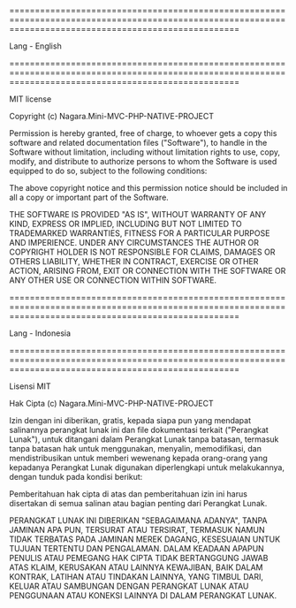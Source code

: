 <!-- LISENCE -->

=========================================================================================================================================================


Lang - English

=========================================================================================================================================================


MIT license

Copyright (c)  Nagara.Mini-MVC-PHP-NATIVE-PROJECT

Permission is hereby granted, free of charge, to whoever gets a copy
this software and related documentation files ("Software"), to handle
in the Software without limitation, including without limitation rights
to use, copy, modify, and distribute to authorize persons to whom the Software is used
equipped to do so, subject to the following conditions:

The above copyright notice and this permission notice should be included in all
a copy or important part of the Software.

THE SOFTWARE IS PROVIDED "AS IS", WITHOUT WARRANTY OF ANY KIND, EXPRESS OR
IMPLIED, INCLUDING BUT NOT LIMITED TO TRADEMARKED WARRANTIES,
FITNESS FOR A PARTICULAR PURPOSE AND IMPERIENCE. UNDER ANY CIRCUMSTANCES
THE AUTHOR OR COPYRIGHT HOLDER IS NOT RESPONSIBLE FOR CLAIMS, DAMAGES OR OTHERS
LIABILITY, WHETHER IN CONTRACT, EXERCISE OR OTHER ACTION, ARISING FROM,
EXIT OR CONNECTION WITH THE SOFTWARE OR ANY OTHER USE OR CONNECTION WITHIN
SOFTWARE.

=========================================================================================================================================================


Lang - Indonesia

=========================================================================================================================================================

Lisensi MIT

Hak Cipta (c)  Nagara.Mini-MVC-PHP-NATIVE-PROJECT

Izin dengan ini diberikan, gratis, kepada siapa pun yang mendapat salinannya
perangkat lunak ini dan file dokumentasi terkait ("Perangkat Lunak"), untuk ditangani
dalam Perangkat Lunak tanpa batasan, termasuk tanpa batasan hak
untuk menggunakan, menyalin, memodifikasi, dan mendistribusikan untuk memberi wewenang kepada orang-orang yang kepadanya Perangkat Lunak digunakan
diperlengkapi untuk melakukannya, dengan tunduk pada kondisi berikut:

Pemberitahuan hak cipta di atas dan pemberitahuan izin ini harus disertakan di semua
salinan atau bagian penting dari Perangkat Lunak.

PERANGKAT LUNAK INI DIBERIKAN "SEBAGAIMANA ADANYA", TANPA JAMINAN APA PUN, TERSURAT ATAU
TERSIRAT, TERMASUK NAMUN TIDAK TERBATAS PADA JAMINAN MEREK DAGANG,
KESESUAIAN UNTUK TUJUAN TERTENTU DAN PENGALAMAN. DALAM KEADAAN APAPUN
PENULIS ATAU PEMEGANG HAK CIPTA TIDAK BERTANGGUNG JAWAB ATAS KLAIM, KERUSAKAN ATAU LAINNYA
KEWAJIBAN, BAIK DALAM KONTRAK, LATIHAN ATAU TINDAKAN LAINNYA, YANG TIMBUL DARI,
KELUAR ATAU SAMBUNGAN DENGAN PERANGKAT LUNAK ATAU PENGGUNAAN ATAU KONEKSI LAINNYA DI DALAM
PERANGKAT LUNAK.
